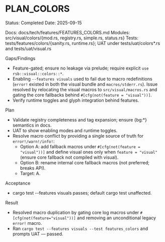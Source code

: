 # PLAN_COLORS

Status: Completed
Date: 2025-09-15

Docs: docs/tech/features/FEATURES_COLORS.md
Modules: src/visual/colors/{mod.rs, registry.rs, simple.rs, status.rs}
Tests: tests/features/colors/{sanity.rs, runtime.rs}; UAT under tests/uat/colors*.rs and tests/uat/visual.rs

Gaps/Findings
- Feature-gated; ensure no leakage via prelude; require explicit `use rsb::visual::colors::*`.
- Enabling `--features visuals` used to fail due to macro redefinitions (`error!` existed in both the visual bundle and `macros/stderr.rs`). Issue resolved by relocating the visual macros to `src/visual/macros.rs` and gating the core fallbacks behind `#[cfg(not(feature = "visual"))]`.
- Verify runtime toggles and glyph integration behind features.

Plan
- Validate registry completeness and tag expansion; ensure {bg:*} semantics in docs.
- UAT to show enabling modes and runtime toggles.
- Resolve macro conflict by providing a single source of truth for `error!/warn!/info!`:
  - Option A: add fallback macros under `#[cfg(not(feature = "visual"))]` and define visual ones only when `feature = "visual"` (ensure core fallback not compiled with visual).
  - Option B: rename internal core fallback macros (not preferred; breaks API).
  - Target: A.

Acceptance
- cargo test --features visuals passes; default cargo test unaffected.

Result
- Resolved macro duplication by gating core log macros under `#[cfg(not(feature="visual"))]` and removing an unconditional legacy `error!` macro.
- Ran `cargo test --features visuals --test features_colors` and prompts UAT — passed.
